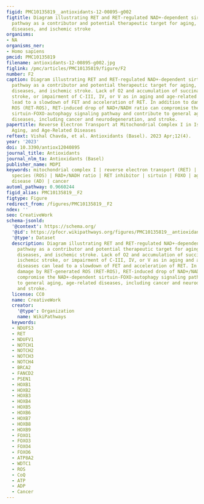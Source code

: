 ```yaml
---
figid: PMC10135819__antioxidants-12-00895-g002
figtitle: Diagram illustrating RET and RET-regulated NAD+-dependent sirtuin signaling
  pathway as a contributor and potential therapeutic target for aging, age-related
  diseases, and ischemic stroke
organisms:
- NA
organisms_ner:
- Homo sapiens
pmcid: PMC10135819
filename: antioxidants-12-00895-g002.jpg
figlink: /pmc/articles/PMC10135819/figure/F2
number: F2
caption: Diagram illustrating RET and RET-regulated NAD+-dependent sirtuin signaling
  pathway as a contributor and potential therapeutic target for aging, age-related
  diseases, and ischemic stroke. Lack of O2 and accumulation of succinate as in ischemic
  stroke, or impairment of C-III, IV, or V as in aging and age-related diseases can
  lead to a slowdown of FET and acceleration of RET. In addition to damage by RET-generated
  ROS (RET-ROS), RET-induced drop of NAD+/NADH ratio can compromise the NAD+-dependent
  sirtuin-FOXO-autophagy signaling pathway and contribute to general aging, age-related
  diseases, including cancer and neurodegeneration, and stroke.
papertitle: Reverse Electron Transport at Mitochondrial Complex I in Ischemic Stroke,
  Aging, and Age-Related Diseases
reftext: Vishal Chavda, et al. Antioxidants (Basel). 2023 Apr;12(4).
year: '2023'
doi: 10.3390/antiox12040895
journal_title: Antioxidants
journal_nlm_ta: Antioxidants (Basel)
publisher_name: MDPI
keywords: mitochondrial complex I | reverse electron transport (RET) | reactive oxygen
  species (ROS) | NAD+/NADH ratio | RET inhibitor | sirtuin | FOXO | aging | Alzheimer’s
  disease (AD) | cancer
automl_pathway: 0.9660244
figid_alias: PMC10135819__F2
figtype: Figure
redirect_from: /figures/PMC10135819__F2
ndex: ''
seo: CreativeWork
schema-jsonld:
  '@context': https://schema.org/
  '@id': https://pfocr.wikipathways.org/figures/PMC10135819__antioxidants-12-00895-g002.html
  '@type': Dataset
  description: Diagram illustrating RET and RET-regulated NAD+-dependent sirtuin signaling
    pathway as a contributor and potential therapeutic target for aging, age-related
    diseases, and ischemic stroke. Lack of O2 and accumulation of succinate as in
    ischemic stroke, or impairment of C-III, IV, or V as in aging and age-related
    diseases can lead to a slowdown of FET and acceleration of RET. In addition to
    damage by RET-generated ROS (RET-ROS), RET-induced drop of NAD+/NADH ratio can
    compromise the NAD+-dependent sirtuin-FOXO-autophagy signaling pathway and contribute
    to general aging, age-related diseases, including cancer and neurodegeneration,
    and stroke.
  license: CC0
  name: CreativeWork
  creator:
    '@type': Organization
    name: WikiPathways
  keywords:
  - NDUFS3
  - RET
  - NDUFV1
  - NOTCH1
  - NOTCH2
  - NOTCH3
  - NOTCH4
  - BRCA2
  - FANCD2
  - PSEN1
  - HOXB1
  - HOXB2
  - HOXB3
  - HOXB4
  - HOXB5
  - HOXB6
  - HOXB7
  - HOXB8
  - HOXB9
  - FOXO1
  - FOXO3
  - FOXO4
  - FOXO6
  - ATP8A2
  - WDTC1
  - ROS
  - CoQ
  - ATP
  - ADP
  - Cancer
---
```

